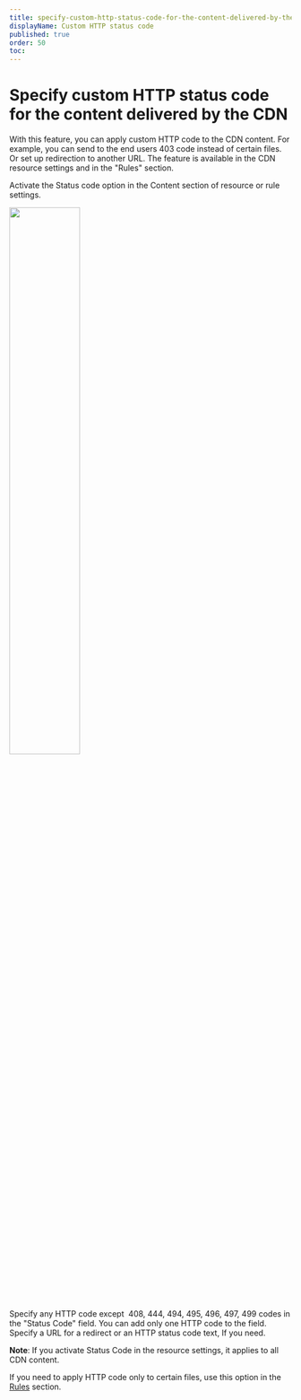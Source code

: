 ```yaml
---
title: specify-custom-http-status-code-for-the-content-delivered-by-the-cdn
displayName: Custom HTTP status code
published: true
order: 50
toc:
---
```

# Specify custom HTTP status code for the content delivered by the CDN

With this feature, you can apply custom HTTP code to the CDN content. For example, you can send to the end users 403 code instead of certain files. Or set up redirection to another URL. The feature is available in the CDN resource settings and in the "Rules" section.

Activate the Status code option in the Content section of resource or rule settings.

<img src="https://support.gcore.com/hc/article_attachments/4407362720017/_______________.jpg" alt="" width="50%">

Specify any HTTP code except  408, 444, 494, 495, 496, 497, 499 codes in the "Status Code" field. You can add only one HTTP code to the field. Specify a URL for a redirect or an HTTP status code text, If you need.

**Note**: If you activate Status Code in the resource settings, it applies to all CDN content.

If you need to apply HTTP code only to certain files, use this option in the <a href="https://gcore.com/docs/cdn/cdn-resource-options/rules-for-particular-files/create-a-rule-manually-or-from-a-template-to-configure-settings-for-particular-files" target="_blank">Rules</a> section.